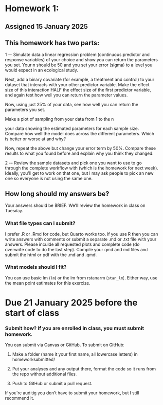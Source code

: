 # Homework 1: 
## Assigned 15 January 2025

## This homework has two parts:

1 -- Simulate data a linear regression problem (continuous predictor and response variables) of your choice and show you can return the parameters you set. Your n should be 50 and you set your error (sigma) to a level you would expect in an ecological study. 

Next, add a binary covariate (for example, a treatment and control) to your dataset that interacts with your other predictor variable. Make the effect size of this interaction HALF the effect size of the first predictor variable, and again test how well you can return the parameter values.

Now, using just 25% of your data, see how well you can return the parameters you set.

Make a plot of sampling from your data from 1 to the n 

your data showing the estimated parameters for each sample size. Compare how well the model does across the different parameters. Which is better or worse at and why?

Now, repeat the above but change your error term by 50%. Compare these results to what you found before and explain why you think they changed. 

2 -- Review the sample datasets and pick one you want to use to go through the complete workflow with (which is the homework for next week). Ideally, you'll get to work on that one, but I may ask people to pick an new one so everyone is not using the same one. 


## How long should my answers be?
Your answers should be BRIEF. We'll review the homework in class on Tuesday. 

### What file types can I submit?
I prefer .R or .Rmd for code, but Quarto works too. If you use R then you can write answers with comments or submit a separate .md or .txt file with your answers. Please inculde all requested plots and complete code (do overwrite code to do the last step). Compile your qmd and md files and submit the html or pdf with the .md and .qmd.

### What models should I fit?
You can use basic lm (`lm`) or the lm from rstanarm (`stan_lm`). Either way, use the mean point estimates for this exercize. 

# Due 21 January 2025 before the start of class

### Submit how? If you are enrolled in class, you must submit homework.
You can submit via Canvas or GitHub. To submit on GitHub:

1. Make a folder (name it your first name, all lowercase letters) in homeworksubmitted/

2. Put your analyses and any output there, format the code so it runs from the repo without additional files.

3. Push to GitHub or submit a pull request. 

If you're auditig you don't have to submit your homework, but I still recommend it. 
